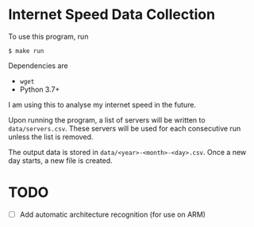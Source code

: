 # Internet Speed Data Collection

To use this program, run

```
$ make run
```

Dependencies are

- `wget`
- Python 3.7+

I am using this to analyse my internet speed in the future.

Upon running the program, a list of servers will be written to `data/servers.csv`. These servers will be used for each consecutive run unless the list is removed.

The output data is stored in `data/<year>-<month>-<day>.csv`. Once a new day starts, a new file is created.

# TODO

- [ ] Add automatic architecture recognition (for use on ARM)
